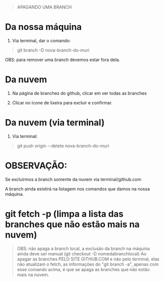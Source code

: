 > APAGANDO UMA BRANCH


# Da nossa máquina

1. Via terminal, dar o comando:
> git branch -D nova-branch-do-muri

OBS: para remover uma branch devemos estar fora dela.



# Da nuvem

1. Na página de branches do github, clicar em ver todas as branches

2. Clicar no ícone de lixeira para excluir e confirmar.


# Da nuvem (via terminal)

1. Via terminal:
> git push origin --delete nova-branch-do-muri




# OBSERVAÇÃO:
Se excluirmos a branch somente da nuvem via terminal/github.com

A branch ainda existirá na listagem nos comandos que damos na nossa máquina.

# git fetch -p (limpa a lista das branches que não estão mais na nuvem)
> OBS: não apaga a branch local, a exclusão da branch na máquina ainda deve ser manual (git checkout -D nomedabranchlocal)
Ao apagar as branches PELO SITE GITHUB.COM e não pelo terminal, elas não atualizam o fetch, as informações do "git branch -a", apenas com esse comando acima, é que se apaga as branches que não estão mais na nuvem.